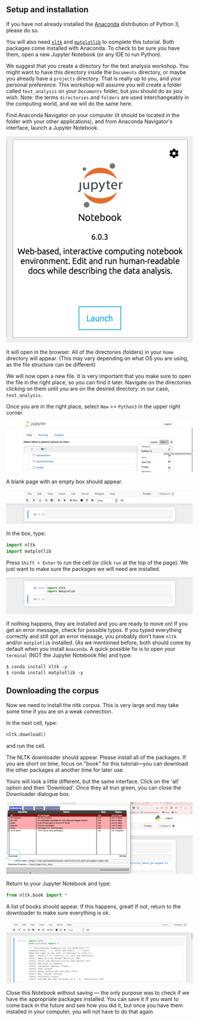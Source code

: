 ## Setup and installation

If you have not already installed the [Anaconda](https://www.anaconda.com/download/) distribution of Python 3, please do so.

You will also need [`nltk`](https://github.com/DHRI-Curriculum/install/blob/master/sections/nltk.md) and [`matplotlib`](https://github.com/DHRI-Curriculum/install/blob/master/sections/conda.md) to complete this tutorial. Both packages come installed with Anaconda. To check to be sure you have them, open a new Jupyter Notebook (or any IDE to run Python).

We suggest that you create a directory for the text analysis workshop. You might want to have this directory inside the `Documents` directory, or maybe you already have a `projects` directory. That is really up to you, and your personal preference. This workshop will assume you will create a folder called `text_analysis` on your `Documents` folder, but you should do as you wish. Note: the terms `directories` and `folders` are used interchangeably in the computing world, and we will do the same here.

Find Anaconda Navigator on your computer (it should be located in the folder with your other applications), and from Anaconda Navigator's interface, launch a Jupyter Notebook.

![jupyter notebook launch screen](images/jupyter.png)

It will open in the browser. All of the directories (folders) in your `home` directory will appear. (This may vary depending on what OS you are using, as the file structure can be different)

We will now open a new file. It is very important that you make sure to open the file in the right place, so you can find it later. Navigate on the directories clicking on them until you are on the desired directory: in our case, `text_analysis`.

Once you are in the right place, select `New` >> `Python3` in the upper right corner.

![jupyter notebook "open new file" screen](images/jupyter1.png)

A blank page with an empty box should appear.

![empty box on jupyter notebook new file](images/jupyter2.png)

In the box, type:

```python
import nltk
import matplotlib
```

Press `Shift + Enter` to run the cell (or click `run` at the top of the page). We just want to make sure the packages we will need are installed.

![commands above in a jupyter notebook cell](images/jupyter3.png)

If nothing happens, they are installed and you are ready to move on! If you get an error message, check for possible typos. If you typed everything correctly and still got an error message, you probably don't have `nltk` and/or `matplotlib` installed. (As we mentioned before, both should come by default when you install `Anaconda`. A quick possible fix is to open your `terminal` (NOT the Jupyter Notebook file) and type:

```console
$ conda install nltk -y
$ conda install matplotlib -y
```

## Downloading the corpus

Now we need to install the nltk corpus. This is very large and may take some time if you are on a weak connection.

In the next cell, type:

```python
nltk.download()
```

and run the cell.

The NLTK downloader should appear. Please install all of the packages. If you are short on time, focus on "book" for this tutorial—you can download the other packages at another time for later use.

Yours will look a little different, but the same interface. Click on the 'all' option and then 'Download'. Once they all trun green, you can close the Downloader dialogue box.

![nltk downloader screen](images/nltk.png)

Return to your Jupyter Notebook and type:

```python
from nltk.book import *
```

A list of books should appear. If this happens, great! If not, return to the downloader to make sure everything is ok.

![list of nltk books](images/nltk_books_download.png)

Close this Notebook without saving — the only purpose was to check if we have the appropriate packages installed. You can save it if you want to come back in the future and see how you did it, but once you have them installed in your computer, you will not have to do that again.

